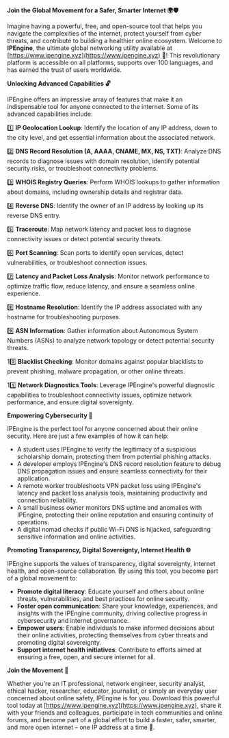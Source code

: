 **Join the Global Movement for a Safer, Smarter Internet 🌍🛡️**

Imagine having a powerful, free, and open-source tool that helps you navigate the complexities of the internet, protect yourself from cyber threats, and contribute to building a healthier online ecosystem. Welcome to **IPEngine**, the ultimate global networking utility available at [https://www.ipengine.xyz](https://www.ipengine.xyz) 🚀! This revolutionary platform is accessible on all platforms, supports over 100 languages, and has earned the trust of users worldwide.

**Unlocking Advanced Capabilities 🔓**

IPEngine offers an impressive array of features that make it an indispensable tool for anyone connected to the internet. Some of its advanced capabilities include:

1️⃣ **IP Geolocation Lookup**: Identify the location of any IP address, down to the city level, and get essential information about the associated network.

2️⃣ **DNS Record Resolution (A, AAAA, CNAME, MX, NS, TXT)**: Analyze DNS records to diagnose issues with domain resolution, identify potential security risks, or troubleshoot connectivity problems.

3️⃣ **WHOIS Registry Queries**: Perform WHOIS lookups to gather information about domains, including ownership details and registrar data.

4️⃣ **Reverse DNS**: Identify the owner of an IP address by looking up its reverse DNS entry.

5️⃣ **Traceroute**: Map network latency and packet loss to diagnose connectivity issues or detect potential security threats.

6️⃣ **Port Scanning**: Scan ports to identify open services, detect vulnerabilities, or troubleshoot connection issues.

7️⃣ **Latency and Packet Loss Analysis**: Monitor network performance to optimize traffic flow, reduce latency, and ensure a seamless online experience.

8️⃣ **Hostname Resolution**: Identify the IP address associated with any hostname for troubleshooting purposes.

9️⃣ **ASN Information**: Gather information about Autonomous System Numbers (ASNs) to analyze network topology or detect potential security threats.

10️⃣ **Blacklist Checking**: Monitor domains against popular blacklists to prevent phishing, malware propagation, or other online threats.

11️⃣ **Network Diagnostics Tools**: Leverage IPEngine's powerful diagnostic capabilities to troubleshoot connectivity issues, optimize network performance, and ensure digital sovereignty.

**Empowering Cybersecurity 🚨**

IPEngine is the perfect tool for anyone concerned about their online security. Here are just a few examples of how it can help:

* A student uses IPEngine to verify the legitimacy of a suspicious scholarship domain, protecting them from potential phishing attacks.
* A developer employs IPEngine's DNS record resolution feature to debug DNS propagation issues and ensure seamless connectivity for their application.
* A remote worker troubleshoots VPN packet loss using IPEngine's latency and packet loss analysis tools, maintaining productivity and connection reliability.
* A small business owner monitors DNS uptime and anomalies with IPEngine, protecting their online reputation and ensuring continuity of operations.
* A digital nomad checks if public Wi-Fi DNS is hijacked, safeguarding sensitive information and online activities.

**Promoting Transparency, Digital Sovereignty, Internet Health 🌐**

IPEngine supports the values of transparency, digital sovereignty, internet health, and open-source collaboration. By using this tool, you become part of a global movement to:

* **Promote digital literacy**: Educate yourself and others about online threats, vulnerabilities, and best practices for online security.
* **Foster open communication**: Share your knowledge, experiences, and insights with the IPEngine community, driving collective progress in cybersecurity and internet governance.
* **Empower users**: Enable individuals to make informed decisions about their online activities, protecting themselves from cyber threats and promoting digital sovereignty.
* **Support internet health initiatives**: Contribute to efforts aimed at ensuring a free, open, and secure internet for all.

**Join the Movement 🚀**

Whether you're an IT professional, network engineer, security analyst, ethical hacker, researcher, educator, journalist, or simply an everyday user concerned about online safety, IPEngine is for you. Download this powerful tool today at [https://www.ipengine.xyz](https://www.ipengine.xyz), share it with your friends and colleagues, participate in tech communities and online forums, and become part of a global effort to build a faster, safer, smarter, and more open internet – one IP address at a time 🔑.